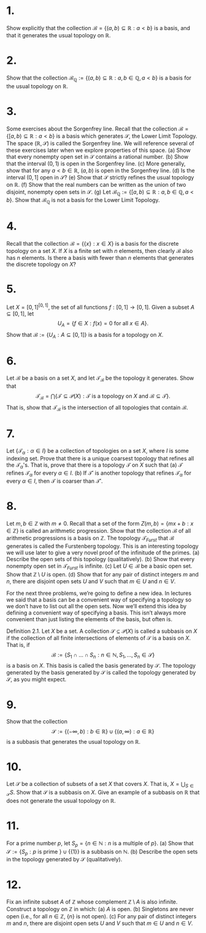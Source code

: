# 1. 
Show explicitly that the collection $\mathcal{B} = \{ (a, b) \subseteq \mathbb{R} : a < b \}$ is a basis, and that it generates the usual topology on $\mathbb{R}$.

# 2.
  Show that the collection $\mathcal{B}_{\mathbb{Q}} := \{ (a, b) \subseteq \mathbb{R} : a, b \in \mathbb{Q}, a < b \}$ is a basis for the usual topology on $\mathbb{R}$.

# 3.
  Some exercises about the Sorgenfrey line.
Recall that the collection $\mathcal{B} = \{ [a, b) \subseteq \mathbb{R} : a < b \}$ is a basis which generates $\mathcal{S}$, the Lower Limit Topology. The space $(\mathbb{R}, \mathcal{S})$ is called the Sorgenfrey line. We will reference several of these exercises later when we explore properties of this space.
   (a) Show that every nonempty open set in $\mathcal{S}$ contains a rational number.
   (b) Show that the interval $(0, 1)$ is open in the Sorgenfrey line.
   (c) More generally, show that for any $a < b \in \mathbb{R}$, $(a, b)$ is open in the Sorgenfrey line.
   (d) Is the interval $(0, 1]$ open in $\mathcal{S}$?
   (e) Show that $\mathcal{S}$ strictly refines the usual topology on $\mathbb{R}$.
   (f) Show that the real numbers can be written as the union of two disjoint, nonempty open sets in $\mathcal{S}$.
   (g) Let $\mathcal{B}_{\mathbb{Q}} := \{ [a, b) \subseteq \mathbb{R} : a, b \in \mathbb{Q}, a < b \}$. Show that $\mathcal{B}_{\mathbb{Q}}$ is not a basis for the Lower Limit Topology.

# 4.
 Recall that the collection $\mathcal{B} = \{ \{x\} : x \in X \}$ is a basis for the discrete topology on a set $X$. If $X$ is a finite set with $n$ elements, then clearly $\mathcal{B}$ also has $n$ elements. Is there a basis with fewer than $n$ elements that generates the discrete topology on $X$?
 
# 5.
Let $X = [0, 1]^{[0,1]}$, the set of all functions $f : [0, 1] \to [0, 1]$. Given a subset $A \subseteq [0, 1]$, let
$$U_A = \{ f \in X : f(x) = 0 \text{ for all } x \in A \} .$$
Show that $\mathcal{B} := \{U_A : A \subseteq [0, 1] \}$ is a basis for a topology on $X$.

# 6.
Let $\mathcal{B}$ be a basis on a set $X$, and let $\mathcal{T}_{\mathcal{B}}$ be the topology it generates. Show that
$$\mathcal{T}_{\mathcal{B}} = \bigcap \{ \mathcal{T} \subseteq \mathcal{P}(X) : \mathcal{T} \text{ is a topology on } X \text{ and } \mathcal{B} \subseteq \mathcal{T} \} .$$
That is, show that $\mathcal{T}_{\mathcal{B}}$ is the intersection of all topologies that contain $\mathcal{B}$.

# 7.
Let $\{ \mathcal{T}_\alpha : \alpha \in I \}$ be a collection of topologies on a set $X$, where $I$ is some indexing set. Prove that there is a unique coarsest topology that refines all the $\mathcal{T}_\alpha$'s. That is, prove that there is a topology $\mathcal{T}$ on $X$ such that
(a) $\mathcal{T}$ refines $\mathcal{T}_\alpha$ for every $\alpha \in I$.
(b) If $\mathcal{T}'$ is another topology that refines $\mathcal{T}_\alpha$ for every $\alpha \in I$, then $\mathcal{T}$ is coarser than $\mathcal{T}'$.

# 8.
Let $m, b \in \mathbb{Z}$ with $m \neq 0$. Recall that a set of the form $Z(m, b) = \{ mx + b : x \in \mathbb{Z} \}$ is called an arithmetic progression. Show that the collection $\mathcal{B}$ of all arithmetic progressions is a basis on $\mathbb{Z}$.
The topology $\mathcal{T}_{Furst}$ that $\mathcal{B}$ generates is called the Furstenberg topology. This is an interesting topology we will use later to give a very novel proof of the infinitude of the primes.
(a) Describe the open sets of this topology (qualitatively).
(b) Show that every nonempty open set in $\mathcal{T}_{Furst}$ is infinite.
(c) Let $U \in \mathcal{B}$ be a basic open set. Show that $\mathbb{Z} \setminus U$ is open.
(d) Show that for any pair of distinct integers $m$ and $n$, there are disjoint open sets $U$ and $V$ such that $m \in U$ and $n \in V$.

For the next three problems, we’re going to define a new idea. In lectures we said that a basis can be a convenient way of specifying a topology so we don’t have to list out all the open sets. Now we’ll extend this idea by defining a convenient way of specifying a basis. This isn’t always more convenient than just listing the elements of the basis, but often is.

Definition 2.1. Let $X$ be a set. A collection $\mathcal{S} \subseteq \mathcal{P}(X)$ is called a subbasis on $X$ if the collection of all finite intersections of elements of $\mathcal{S}$ is a basis on $X$. That is, if
$$\mathcal{B} := \{ S_1 \cap \dots \cap S_n : n \in \mathbb{N}, S_1, \dots, S_n \in \mathcal{S} \}$$
is a basis on $X$. This basis is called the basis generated by $\mathcal{S}$.
The topology generated by the basis generated by $\mathcal{S}$ is called the topology generated by $\mathcal{S}$, as you might expect.

# 9.
Show that the collection
$$\mathcal{S} := \{ (-\infty, b) : b \in \mathbb{R} \} \cup \{ (a, \infty) : a \in \mathbb{R} \}$$
is a subbasis that generates the usual topology on $\mathbb{R}$.

# 10.
Let $\mathcal{S}$ be a collection of subsets of a set $X$ that covers $X$. That is, $X = \bigcup_{S \in \mathcal{S}} S$. Show that $\mathcal{S}$ is a subbasis on $X$. Give an example of a subbasis on $\mathbb{R}$ that does not generate the usual topology on $\mathbb{R}$.

# 11.
For a prime number $p$, let $S_p = \{ n \in \mathbb{N} : n \text{ is a multiple of } p \}$.
   (a) Show that $\mathcal{S} := \{ S_p : p \text{ is prime } \} \cup \{\{1\}\}$ is a subbasis on $\mathbb{N}$.
   (b) Describe the open sets in the topology generated by $\mathcal{S}$ (qualitatively).

# 12.
Fix an infinite subset $A$ of $\mathbb{Z}$ whose complement $\mathbb{Z} \setminus A$ is also infinite. Construct a topology on $\mathbb{Z}$ in which:
 (a) $A$ is open.
 (b) Singletons are never open (i.e., for all $n \in \mathbb{Z}$, $\{n\}$ is not open).
 (c) For any pair of distinct integers $m$ and $n$, there are disjoint open sets $U$ and $V$ such that $m \in U$ and $n \in V$.